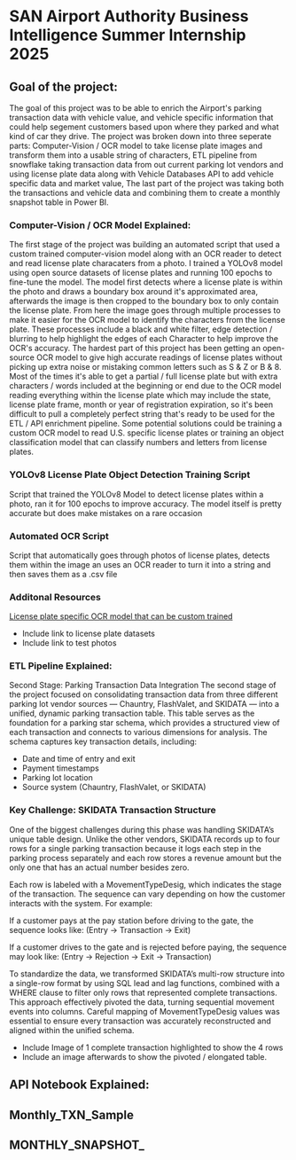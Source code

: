 # SAN Airport Authority Business Intelligence Summer Internship 2025

## Goal of the project:
The goal of this project was to be able to enrich the Airport's parking transaction data with vehicle value, and vehicle specific information that could help segement customers based upon where they parked and what kind of car they drive. The project was broken down into three seperate parts: Computer-Vision / OCR model to take license plate images and transform them into a usable string of characters, ETL pipeline from snowflake taking transaction data from out current parking lot vendors and using license plate data along with Vehicle Databases API to add vehicle specific data and market value, The last part of the project was taking both the transactions and vehicle data and combining them to create a monthly snapshot table in Power BI. 





### Computer-Vision / OCR Model Explained:
The first stage of the project was building an automated script that used a custom trained computer-vision model along with an OCR reader to detect and read license plate characaters from a photo. I trained a YOLOv8 model using open source datasets of license plates and running 100 epochs to fine-tune the model. The model first detects where a license plate is within the photo and draws a boundary box around it's approximated area, afterwards the image is then cropped to the boundary box to only contain the license plate. From here the image goes through multiple processes to make it easier for the OCR model to identify the characters from the license plate. These processes include a black and white filter, edge detection / blurring to help highlight the edges of each Character to help improve the OCR's accuracy. The hardest part of this project has been getting an open-source OCR model to give high accurate readings of license plates without picking up extra noise or mistaking common letters such as S & Z or B & 8. Most of the times it's able to get a partial / full license plate but with extra characters / words included at the beginning or end due to the OCR model reading everything within the license plate which may include the state, license plate frame, month or year of registration expiration, so it's been difficult to pull a completely perfect string that's ready to be used for the ETL / API enrichment pipeline. Some potential solutions could be training a custom OCR model to read U.S. specific license plates or training an object classification model that can classify numbers and letters from license plates.   


### YOLOv8 License Plate Object Detection Training Script
Script that trained the YOLOv8 Model to detect license plates within a photo, ran it for 100 epochs to improve accuracy. The model itself is pretty accurate but does make mistakes on a rare occasion

### Automated OCR Script
Script that automatically goes through photos of license plates, detects them within the image an uses an OCR reader to turn it into a string and then saves them as a .csv file 

### Additonal Resources
[License plate specific OCR model that can be custom trained](https://github.com/ankandrew/fast-plate-ocr)
- Include link to license plate datasets
- Include link to test photos





### ETL Pipeline Explained:
Second Stage: Parking Transaction Data Integration
The second stage of the project focused on consolidating transaction data from three different parking lot vendor sources — Chauntry, FlashValet, and SKIDATA — into a unified, dynamic parking transaction table. This table serves as the foundation for a parking star schema, which provides a structured view of each transaction and connects to various dimensions for analysis.
The schema captures key transaction details, including:
- Date and time of entry and exit
- Payment timestamps
- Parking lot location
- Source system (Chauntry, FlashValet, or SKIDATA)

### Key Challenge: SKIDATA Transaction Structure
One of the biggest challenges during this phase was handling SKIDATA’s unique table design. Unlike the other vendors, SKIDATA records up to four rows for a single parking transaction because it logs each step in the parking process separately and each row stores a revenue amount but the only one that has an actual number besides zero.

Each row is labeled with a MovementTypeDesig, which indicates the stage of the transaction. The sequence can vary depending on how the customer interacts with the system. For example:

If a customer pays at the pay station before driving to the gate, the sequence looks like:
(Entry → Transaction → Exit)

If a customer drives to the gate and is rejected before paying, the sequence may look like:
(Entry → Rejection → Exit → Transaction)

To standardize the data, we transformed SKIDATA’s multi-row structure into a single-row format by using SQL lead and lag functions, combined with a WHERE clause to filter only rows that represented complete transactions. This approach effectively pivoted the data, turning sequential movement events into columns. Careful mapping of MovementTypeDesig values was essential to ensure every transaction was accurately reconstructed and aligned within the unified schema.



- Include Image of 1 complete transaction highlighted to show the 4 rows
- Include an image afterwards to show the pivoted / elongated table.

## API Notebook Explained:







## Monthly_TXN_Sample

## MONTHLY_SNAPSHOT_
